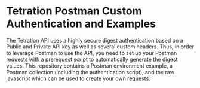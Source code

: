 # Tetration Postman Custom Authentication and Examples

The Tetration API uses a highly secure digest authentication based on a Public
and Private API key as well as several custom headers.  Thus, in order to leverage
Postman to use the API, you need to set up your Postman requests with a prerequest
script to automatically generate the digest values.  This repository contains
a Postman environment example, a Postman collection (including the authentication script), and the raw javascript which can be used to create your own requests.
